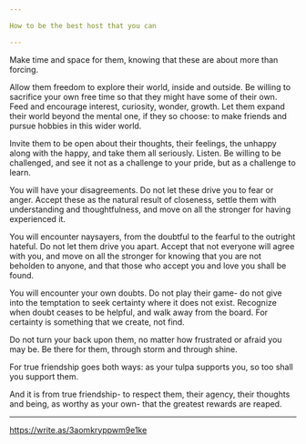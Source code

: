 ```yaml
---

How to be the best host that you can

---
```


Make time and space for them, knowing that these are about more than forcing.

Allow them freedom to explore their world, inside and outside. Be willing to sacrifice your own free time so that they might have some of their own. Feed and encourage interest, curiosity, wonder, growth. Let them expand their world beyond the mental one, if they so choose: to make friends and pursue hobbies in this wider world.

Invite them to be open about their thoughts, their feelings, the unhappy along with the happy, and take them all seriously. Listen. Be willing to be challenged, and see it not as a challenge to your pride, but as a challenge to learn.

You will have your disagreements. Do not let these drive you to fear or anger. Accept these as the natural result of closeness, settle them with understanding and thoughtfulness, and move on all the stronger for having experienced it.

You will encounter naysayers, from the doubtful to the fearful to the outright hateful. Do not let them drive you apart. Accept that not everyone will agree with you, and move on all the stronger for knowing that you are not beholden to anyone, and that those who accept you and love you shall be found.

You will encounter your own doubts. Do not play their game- do not give into the temptation to seek certainty where it does not exist. Recognize when doubt ceases to be helpful, and walk away from the board. For certainty is something that we create, not find.

Do not turn your back upon them, no matter how frustrated or afraid you may be. Be there for them, through storm and through shine.

For true friendship goes both ways: as your tulpa supports you, so too shall you support them.

And it is from true friendship- to respect them, their agency, their thoughts and being, as worthy as your own- that the greatest rewards are reaped.

---

https://write.as/3aomkryppwm9e1ke